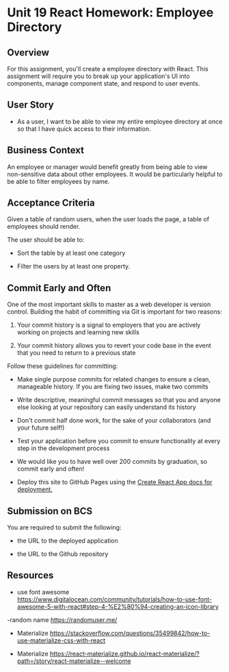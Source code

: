 # Unit 19 React Homework: Employee Directory

## Overview

For this assignment, you'll create a employee directory with React. This assignment will require you to break up your application's UI into components, manage component state, and respond to user events.

## User Story

- As a user, I want to be able to view my entire employee directory at once so that I have quick access to their information.

## Business Context

An employee or manager would benefit greatly from being able to view non-sensitive data about other employees. It would be particularly helpful to be able to filter employees by name.

## Acceptance Criteria

Given a table of random users, when the user loads the page, a table of employees should render.

The user should be able to:

- Sort the table by at least one category

- Filter the users by at least one property.

## Commit Early and Often

One of the most important skills to master as a web developer is version control. Building the habit of committing via Git is important for two reasons:

1. Your commit history is a signal to employers that you are actively working on projects and learning new skills

2. Your commit history allows you to revert your code base in the event that you need to return to a previous state

Follow these guidelines for committing:

- Make single purpose commits for related changes to ensure a clean, manageable history. If you are fixing two issues, make two commits

- Write descriptive, meaningful commit messages so that you and anyone else looking at your repository can easily understand its history

- Don't commit half done work, for the sake of your collaborators (and your future self!)

- Test your application before you commit to ensure functionality at every step in the development process

- We would like you to have well over 200 commits by graduation, so commit early and often!

- Deploy this site to GitHub Pages using the [Create React App docs for deployment.](https://create-react-app.dev/docs/deployment/#github-pages)

## Submission on BCS

You are required to submit the following:

- the URL to the deployed application

- the URL to the Github repository

## Resources

- use font awesome https://www.digitalocean.com/community/tutorials/how-to-use-font-awesome-5-with-react#step-4-%E2%80%94-creating-an-icon-library

-random name https://randomuser.me/

- Materialize https://stackoverflow.com/questions/35499842/how-to-use-materialize-css-with-react

- Materialize https://react-materialize.github.io/react-materialize/?path=/story/react-materialize--welcome
